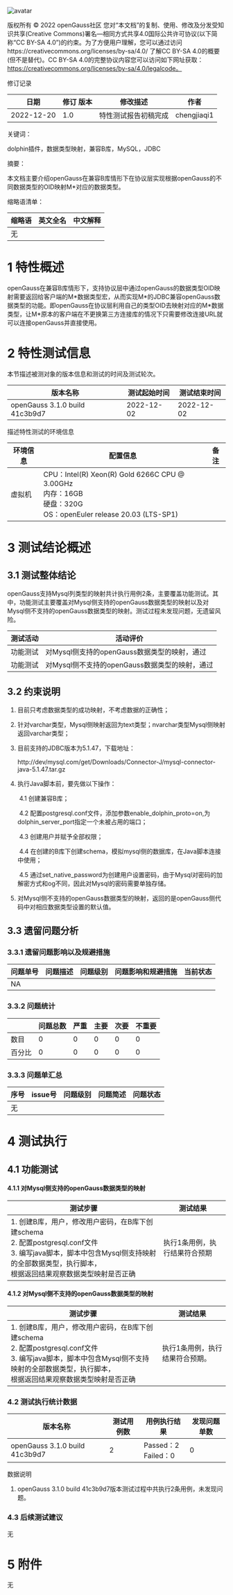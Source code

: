 ![avatar](../../images/openGauss.png)

版权所有 © 2022  openGauss社区
 您对“本文档”的复制、使用、修改及分发受知识共享(Creative Commons)署名—相同方式共享4.0国际公共许可协议(以下简称“CC BY-SA 4.0”)的约束。为了方便用户理解，您可以通过访问https://creativecommons.org/licenses/by-sa/4.0/ 了解CC BY-SA 4.0的概要 (但不是替代)。CC BY-SA 4.0的完整协议内容您可以访问如下网址获取：https://creativecommons.org/licenses/by-sa/4.0/legalcode。

修订记录

| 日期       | 修订   版本 | 修改描述             | 作者        |
| ---------- | ----------- | -------------------- | ----------- |
| 2022-12-20 | 1.0         | 特性测试报告初稿完成 | chengjiaqi1 |

 关键词： 

dolphin插件，数据类型映射，兼容B库，MySQL，JDBC

摘要：

本文档主要介绍openGauss在兼容B库情形下在协议层实现根据openGauss的不同数据类型的OID映射M*对应的数据类型。

缩略语清单：

| 缩略语 | 英文全名 | 中文解释 |
| ------ | -------- | -------- |
| 无     |          |          |

# 1 特性概述

openGauss在兼容B库情形下，支持协议层中通过openGauss的数据类型OID映射需要返回给客户端的M\*数据类型宏，从而实现M*的JDBC兼容openGauss数据类型的功能。即openGauss在协议层利用自己的类型OID去映射对应的M\*数据类型，让M\*原本的客户端在不更换第三方连接库的情况下只需要修改连接URL就可以连接openGauss并直接使用。

# 2 特性测试信息

本节描述被测对象的版本信息和测试的时间及测试轮次。

| 版本名称                       | 测试起始时间 | 测试结束时间 |
| ------------------------------ | ------------ | ------------ |
| openGauss 3.1.0 build 41c3b9d7 | 2022-12-02   | 2022-12-02   |

描述特性测试的环境信息

| 环境信息 | 配置信息                                                     | 备注 |
| -------- | ------------------------------------------------------------ | ---- |
| 虚拟机   | CPU：Intel(R) Xeon(R) Gold 6266C CPU @ 3.00GHz<br />内存：16GB<br />硬盘：320G<br />OS：openEuler release 20.03 (LTS-SP1) |      |

# 3  测试结论概述

## 3.1 测试整体结论

openGauss支持Mysql列类型的映射共计执行用例2条，主要覆盖功能测试。其中，功能测试主要覆盖对Mysql侧支持的openGauss数据类型的映射以及对Mysql侧不支持的openGauss数据类型的映射。测试过程未发现问题，无遗留风险。

| 测试活动 | 活动评价                                       |
| -------- | ---------------------------------------------- |
| 功能测试 | 对Mysql侧支持的openGauss数据类型的映射，通过   |
| 功能测试 | 对Mysql侧不支持的openGauss数据类型的映射，通过 |

## 3.2 约束说明

1. 目前只考虑数据类型的成功映射，不考虑数据的正确性；

2. 针对varchar类型，Mysql侧映射返回为text类型；nvarchar类型Mysql侧映射返回varchar类型；

3. 目前支持的JDBC版本为5.1.47，下载地址：

      http://dev/mysql.com/get/Downloads/Connector-J/mysql-connector-java-5.1.47.tar.gz

4. 执行Java脚本前，要先做以下操作：

   ​    4.1 创建兼容B库；

   ​    4.2 配置postgresql.conf文件，添加参数enable_dolphin_proto=on,为dolphin_server_port指定一个未被占用的端口；

   ​    4.3 创建用户并赋予全部权限；

   ​    4.4 在创建的B库下创建schema，模拟mysql侧的数据库，在Java脚本连接中使用；

   ​    4.5 通过set_native_password为创建用户设置密码，由于Mysql对密码的加解密方式和og不同，因此对Mysql的密码需要单独存储。

5. 对Mysql侧不支持的openGauss数据类型的映射，返回的是openGauss侧代码中对相应数据类型设置的默认值。


## 3.3  遗留问题分析

### 3.3.1 遗留问题影响以及规避措施

| 问题单号 | 问题描述 | 问题级别 | 问题影响和规避措施 | 当前状态 |
| -------- | -------- | -------- | ------------------ | -------- |
| NA       |          |          |                    |          |

### 3.3.2 问题统计

|        | 问题总数 | 严重 | 主要 | 次要 | 不重要 |
| ------ | -------- | ---- | ---- | ---- | ------ |
| 数目   | 0        | 0    | 0    | 0    | 0      |
| 百分比 | 0        | 0    | 0    | 0    | 0      |

### 3.3.3 问题单汇总

| 序号 | issue号 | 问题级别 | 问题简述 | 问题状态 |
| ---- | ------- | -------- | -------- | -------- |
| 无   |         |          |          |          |

# 4 测试执行

## 4.1 功能测试

#### 4.1.1 对Mysql侧支持的openGauss数据类型的映射

| 测试步骤                                                     | 测试结果                      |
| ------------------------------------------------------------ | ----------------------------- |
| 1. 创建B库，用户，修改用户密码，在B库下创建schema<br>2. 配置postgresql.conf文件<br>3. 编写java脚本，脚本中包含Mysql侧支持映射的全部数据类型，执行脚本，<br>根据返回结果观察数据类型映射是否正确 | 执行1条用例，执行结果符合预期 |

#### 4.1.2 对Mysql侧不支持的openGauss数据类型的映射

| 测试步骤                                                     | 测试结果                        |
| ------------------------------------------------------------ | ------------------------------- |
| 1. 创建B库，用户，修改用户密码，在B库下创建schema<br/>2. 配置postgresql.conf文件<br/>3. 编写java脚本，脚本中包含Mysql侧不支持映射的全部数据类型，执行脚本，<br/>根据返回结果观察数据类型映射是否正确 | 执行1条用例，执行结果符合预期。 |

### 4.2 测试执行统计数据

| 版本名称                       | 测试用例数 | 用例执行结果             | 发现问题单数 |
| ------------------------------ | ---------- | ------------------------ | ------------ |
| openGauss 3.1.0 build 41c3b9d7 | 2          | Passed：2<br />Failed：0 | 0            |

数据说明

1.  openGauss 3.1.0 build 41c3b9d7版本测试过程中共执行2条用例，未发现问题。

### 4.3 后续测试建议

无

# 5 附件

无
